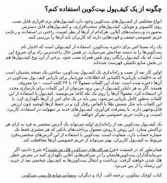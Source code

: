 <div dir="rtl">
    <br/>
    <h2 id="23">چگونه از یک کیف‌پول بیت‌کوین استفاده کنم؟</h2>
    <p>انواع مختلفی از کیف‌پول‌های بیت‌کوین وجود دارد.کیف‌پول‌های نرم افزاری قابل نصب روی کامپیوتر و موبایل، کیف‌پول‌های سخت‌افزاری، و کیف‌پول‌های قابل دسترس به‌صورت وب‌سایت‌های آنلاین. هرکدام از آن‌ها از نظر امنیت، راحتی در استفاده، و رعایت حریم خصوصی ضعف و قوت‌هایی دارند که کاربران باید آن‌ها را بررسی کنند.</p>
    <p>یک راه نسبتا امن برای ذخیره بیت‌کوین، استفاده از کیف‌پولی است که اختیار تام بیت‌کوین‌ها را به دست صاحبش می‌سپارد. در همین حال راحت‌ترین راه برای شروع این است که یک کیف‌پول رایگان روی تلفن همراه نصب شود. برخی از این نوع کیف‌پول‌ها هم در بخش منابع تکمیلی فهرست شده‌اند.</p>
    <p>اولین کار بعد از نصب و راه‌اندازی یک کیف‌پولِ بیت‌کوین، ساختن یک نسخه پشتیبان است که به «کلمات بازیابی» (کلماتی که اطلاعات موردنیاز برای بازیابی کیف پول بیت‌کوین در آن‌ها ذخیره شده است. تعداد این کلمات معمولاً ۱۲ یا ۲۴ کلمه است. - م) معروف هستند. اگر به هر دلیلی کیف‌پول از بین برود می‌توان از این کلمات برای بازسازی مجدد آن استفاده کرد. معمولاً آن‌ها را روی یک تکه کاغذ  می‌نویسند. کیف‌پول با استفاده از این کلمات به‌طور کامل بازیابی می‌شود، پس باید در یک جای امن از آن‌ها نگهداری کرد. با این کلمات باید مثل شمش طلا یا الماس رفتار کرد و در حفظ آن‌ها کوشید چون ارزش قابل‌توجهی دارند. با پیشرفت فن‌آوری، کیف‌پول‌های جدید بر سهولت در استفاده، کاربرد، امنیت، و رعایت حریم خصوصی تمرکز خواهند کرد.</p>
    <p>یک کیف‌پول بیت‌کوین بعد از راه‌اندازی اولیه می‌تواند یک آدرس منحصر به فرد به ازای هر تراکنش بسازد. این روش با روش معمول پرداخت‌های بانکی که هر مشتری فقط یک شماره حساب دارد، متفاوت است. بیت‌کوین با استفاده از این آدرس‌های منحصربه‌فرد مربوط به کیف‌پول کاربران، بهتر می‌تواند از حریم خصوصی آن‌ها محافظت کند.</p>
    <p>همان‌طور که در قسمت «‌<a href="./چرا صرافی های بیتکوین هک میشوند.md">چرا صرافی‌های بیت‌کوین هَک می‌شوند؟</a>» شرح دادیم، اگر سرمایه‌گذاران بیت‌کوین‌هایشان را در صرافی‌هایی آنلاین نگهداری کنند در معرض خطر هَک شدن خواهند گرفت. برداشت و انتقال بیت‌کوین‌ها به کیف‌پول شخصی بعد از خرید، این ریسک را از بین می‌برد.</p>
    <p>کتاب کوچک بیتکوین، ترجمه الف. آزاد و دیگران، <a href="https://bitcoind.me">وبسایت منابع فارسی بیت‌کوین</a></p>
</div>